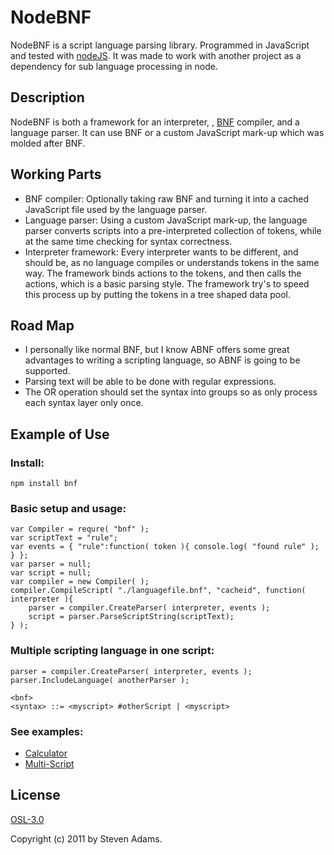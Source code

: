 NodeBNF
=======

NodeBNF is a script language parsing library. Programmed in JavaScript and tested with [nodeJS]( https://github.com/joyent/node). It was made to work with another project as a dependency for sub language processing in node.

Description
-----------

NodeBNF is both a framework for an interpreter, , [BNF]( http://en.wikipedia.org/wiki/Backus%E2%80%93Naur_Form) compiler, and a language parser. It can use BNF or a custom JavaScript mark-up which was molded after BNF.

Working Parts
-------------

- BNF compiler:  Optionally taking raw BNF and turning it into a cached JavaScript file used by the language parser.
- Language parser: Using a custom JavaScript mark-up, the language parser converts scripts into a pre-interpreted collection of tokens, while at the same time checking for syntax correctness.
- Interpreter framework: Every interpreter wants to be different, and should be, as no language compiles or understands tokens in the same way. The framework binds actions to the tokens, and then calls the actions, which is a basic parsing style. The framework try's to speed this process up by putting the tokens in a tree shaped data pool.

Road Map
--------

- I personally like normal BNF, but I know ABNF offers some great advantages to writing a scripting language, so ABNF is going to be supported.
- Parsing text will be able to be done with regular expressions.
- The OR operation should set the syntax into groups so as only process each syntax layer only once.

Example of Use
--------------

### Install:

    npm install bnf

### Basic setup and usage:

    var Compiler = requre( "bnf" );
    var scriptText = "rule";
    var events = { "rule":function( token ){ console.log( "found rule" ); } };
    var parser = null;
    var script = null;
    var compiler = new Compiler( );
    compiler.CompileScript( "./languagefile.bnf", "cacheid", function( interpreter ){
        parser = compiler.CreateParser( interpreter, events );
        script = parser.ParseScriptString(scriptText);
    } );
    
### Multiple scripting language in one script:

    parser = compiler.CreateParser( interpreter, events );
    parser.IncludeLanguage( anotherParser );
    
    <bnf>
    <syntax> ::= <myscript> #otherScript | <myscript>
    
### See examples:

- [Calculator](https://github.com/navstev0/nodebnf/tree/master/examples/calculator)
- [Multi-Script](https://github.com/navstev0/nodebnf/tree/master/examples/multi-script)

License
-------
[OSL-3.0](http://www.opensource.org/licenses/OSL-3.0)

Copyright (c) 2011 by Steven Adams.